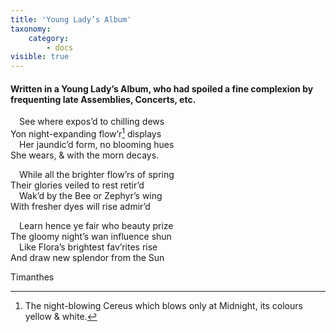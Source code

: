 ```yaml
---
title: 'Young Lady’s Album'
taxonomy:
    category:
        - docs
visible: true
---
```


#### Written in a Young Lady’s Album, who had spoiled a fine complexion by frequenting late Assemblies, Concerts, etc.

&emsp;See where expos’d to chilling dews  
Yon night-expanding flow’r[^1] displays  
&emsp;Her jaundic’d form, no blooming hues  
She wears, & with the morn decays.

&emsp;While all the brighter flow’rs of spring  
Their glories veiled to rest retir’d  
&emsp;Wak’d by the Bee or Zephyr’s wing  
With fresher dyes will rise admir’d

&emsp;Learn hence ye fair who beauty prize  
The gloomy night’s wan influence shun  
&emsp;Like Flora’s brightest fav’rites rise  
And draw new splendor from the Sun

Timanthes

[^1]: The night-blowing Cereus which blows only at Midnight, its colours yellow & white.